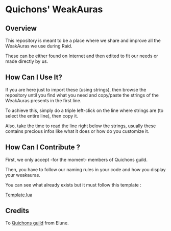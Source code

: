 # Quichons' WeakAuras

## Overview

This repository is meant to be a place where we share and improve all the WeakAuras we use during Raid.

These can be either found on Internet and then edited to fit our needs or made directly by us.

## How Can I Use It?

If you are here just to import these (using strings), then browse the repository until you find what you need and copy/paste the strings of the WeakAuras presents in the first line.

To achieve this, simply do a triple left-click on the line where strings are (to select the entire line), then copy it.

Also, take the time to read the line right below the strings, usually these contains precious infos like what it does or how do you customize it.

## How Can I Contribute ?

First, we only accept -for the moment- members of Quichons guild.

Then, you have to follow our naming rules in your code and how you display your weakauras.

You can see what already exists but it must follow this template :

[Template.lua](https://github.com/Quichons/WeakAuras/blob/master/Template.lua)

## Credits

To [Quichons guild](http://www.quichons.fr/) from Elune.